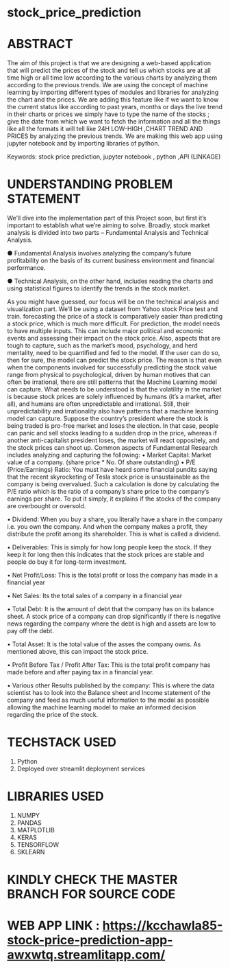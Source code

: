 # stock_price_prediction
# ABSTRACT

The aim of this project is that we are designing a web-based application that will predict the prices of the stock and tell us which stocks are at all time high or all time low according to the various charts by analyzing them according to the previous trends. We are using the concept of machine learning by importing different types of modules and libraries for analyzing the chart and the prices. 
We are adding this feature like if we want to know the current status like according to past years, months or days the live trend in their charts or prices we simply have to type the name of the stocks ; give the date from which we want to fetch the information and all the things like all the formats it will tell like 24H LOW-HIGH ,CHART TREND AND PRICES by analyzing the previous trends. We are making this web app using jupyter notebook and by importing libraries of python.


Keywords: stock price prediction, jupyter notebook , python ,API (LINKAGE)

# UNDERSTANDING PROBLEM STATEMENT

We’ll dive into the implementation part of this Project soon, but first it’s important to establish what we’re aiming to solve. Broadly, stock market analysis is divided into two parts – Fundamental Analysis and Technical Analysis. 

● Fundamental Analysis involves analyzing the company’s future profitability on the basis of its current business environment and financial performance.
 
● Technical Analysis, on the other hand, includes reading the charts and using statistical figures to identify the trends in the stock market. 

As you might have guessed, our focus will be on the technical analysis and visualization part. We’ll be using a dataset from Yahoo stock Price test and train. forecasting the price of a stock is comparatively easier than predicting a stock price, which is much more difficult. For prediction, the model needs to have multiple inputs. This can include major political and economic events and assessing their impact on the stock price. Also, aspects that are tough to capture, such as the market’s mood, psychology, and herd mentality, need to be quantified and fed to the model. If the user can do so, then for sure, the model can predict the stock price. The reason is that even when the components involved for successfully predicting the stock value range from physical to psychological, driven by human motives that can often be irrational, there are still patterns that the Machine Learning model can capture. What needs to be understood is that the volatility in the market is because stock prices are solely influenced by humans (it’s a market, after all), and humans are often unpredictable and irrational. Still, their unpredictability and irrationality also have patterns that a machine learning model can capture. Suppose the country’s president where the stock is being traded is pro-free market and loses the election. In that case, people can panic and sell stocks leading to a sudden drop in the price, whereas if another anti-capitalist president loses, the market will react oppositely, and the stock prices can shoot up. 
Common aspects of Fundamental Research includes analyzing and capturing the following: 
• Market Capital: Market value of a company. (share price * No. Of share outstanding) 
• P/E (Price/Earnings) Ratio: You must have heard some financial pundits saying that the recent skyrocketing of Tesla stock price is unsustainable as the company is being overvalued. Such a calculation is done by calculating the P/E ratio which is the ratio of a company’s share price to the company’s earnings per share. To put it simply, it explains if the stocks of the company are overbought or oversold.
 
• Dividend: When you buy a share, you literally have a share in the company i.e. you own the company. And when the company makes a profit, they distribute the profit among its shareholder. This is what is called a dividend.
 
• Deliverables: This is simply for how long people keep the stock. If they keep it for long then this indicates that the stock prices are stable and people do buy it for long-term investment. 

• Net Profit/Loss: This is the total profit or loss the company has made in a financial year 

• Net Sales: Its the total sales of a company in a financial year 

• Total Debt: It is the amount of debt that the company has on its balance sheet. A stock price of a company can drop significantly if there is negative news regarding the company where the debt is high and assets are low to pay off the debt. 

• Total Asset: It is the total value of the asses the company owns. As mentioned above, this can impact the stock price. 

• Profit Before Tax / Profit After Tax: This is the total profit company has made before and after paying tax in a financial year. 

• Various other Results published by the company: This is where the data scientist has to look into the Balance sheet and Income statement of the company and feed as much useful information to the model as possible allowing the machine learning model to make an informed decision regarding the price of the stock.

# TECHSTACK USED
1. Python
2. Deployed over streamlit deployment services 

# LIBRARIES USED
1. NUMPY
2. PANDAS
3. MATPLOTLIB
4. KERAS
5. TENSORFLOW
6. SKLEARN

# KINDLY CHECK THE MASTER BRANCH FOR SOURCE CODE

# WEB APP LINK : https://kcchawla85-stock-price-prediction-app-awxwtq.streamlitapp.com/
